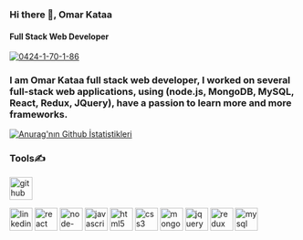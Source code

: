 ### Hi there 👋, Omar Kataa
#### Full Stack Web Developer
<a href="https://ibb.co/0F8dyff"><img src="https://i.ibb.co/D8sSf77/0424-1-70-1-86.jpg" alt="0424-1-70-1-86" border="0" /></a>

### I am Omar Kataa full stack web developer, I worked on several full-stack web applications, using (node.js, MongoDB, MySQL, React, Redux, JQuery), have a passion to learn more and more frameworks.



[![Anurag'nın Github İstatistikleri](https://github-readme-stats.vercel.app/api?username=OmarKataa)](https://github.com/anuraghazra/github-readme-stats)




### Tools✍

[<img src='https://cdn.jsdelivr.net/npm/simple-icons@3.0.1/icons/github.svg' alt='github' height='40'>](https://github.com/OmarKataa)



[<img src='https://cdn.jsdelivr.net/npm/simple-icons@3.0.1/icons/linkedin.svg' alt='linkedin' height='40'>](https://www.linkedin.com/in/omar-kataa/)  [<img src='https://cdn.jsdelivr.net/npm/simple-icons@3.0.1/icons/react.svg' alt='react' height='40'>](https://reactjs.org/)  [<img src='https://cdn.jsdelivr.net/npm/simple-icons@3.0.1/icons/node-dot-js.svg' alt='node-dot-js' height='40'>](https://nodejs.dev/learn/the-v8-javascript-engine)  [<img src='https://cdn.jsdelivr.net/npm/simple-icons@3.0.1/icons/javascript.svg' alt='javascript' height='40'>](https://www.javascripttutorial.net/)  [<img src='https://cdn.jsdelivr.net/npm/simple-icons@3.0.1/icons/html5.svg' alt='html5' height='40'>](https://developer.mozilla.org/en-US/docs/Glossary/HTML5)  [<img src='https://cdn.jsdelivr.net/npm/simple-icons@3.0.1/icons/css3.svg' alt='css3' height='40'>](https://developer.mozilla.org/en-US/docs/Web/CSS)  [<img src='https://cdn.jsdelivr.net/npm/simple-icons@3.0.1/icons/mongodb.svg' alt='mongodb' height='40'>](https://www.mongodb.com/cloud/atlas/lp/try-atlas?utm_source=google&utm_campaign=gs_footprint_row_search_core_brand_atlas_desktop&utm_term=mongodb&utm_medium=cpc_paid_search&utm_ad=e&utm_ad_campaign_id=12212624584&adgroup=115749713703&gclid=CjwKCAiAyPyQBhB6EiwAFUuaknox76w-hYAoCYjP7CXWUThTEazZwqnBE_C4MGtzBDDV8xEtxf1-lRoCXScQAvD_BwE)  [<img src='https://cdn.jsdelivr.net/npm/simple-icons@3.0.1/icons/jquery.svg' alt='jquery' height='40'>](https://releases.jquery.com/)  [<img src='https://cdn.jsdelivr.net/npm/simple-icons@3.0.1/icons/redux.svg' alt='redux' height='40'>](https://react-redux.js.org/)  [<img src='https://cdn.jsdelivr.net/npm/simple-icons@3.0.1/icons/mysql.svg' alt='mysql' height='40'>](https://www.mysql.com/)  
